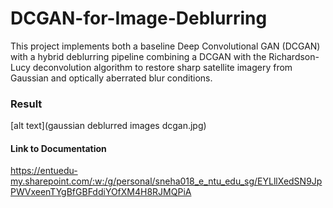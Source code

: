 # DCGAN-for-Image-Deblurring
This project implements both a baseline Deep Convolutional GAN (DCGAN) with a hybrid deblurring pipeline combining a DCGAN with the Richardson-Lucy deconvolution algorithm to restore sharp satellite imagery from Gaussian and optically aberrated blur conditions.

### Result
[alt text](gaussian deblurred images dcgan.jpg)

#### Link to Documentation
https://entuedu-my.sharepoint.com/:w:/g/personal/sneha018_e_ntu_edu_sg/EYLllXedSN9JpPWVxeenTYgBfGBFddiYOfXM4H8RJMQPiA


